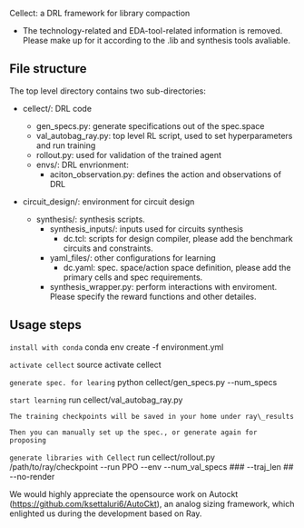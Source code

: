 Cellect: a DRL framework for library compaction

* The technology-related and EDA-tool-related information is removed. Please make up for it according to the .lib and synthesis tools avaliable.

## File structure
The top level directory contains two sub-directories:

* cellect/: DRL code
	* gen_specs.py: generate specifications out of the spec.space
    * val_autobag_ray.py: top level RL script, used to set hyperparameters and run training
    * rollout.py: used for validation of the trained agent
    * envs/: DRL envrionment:
    	* aciton_observation.py: defines the action and observations of DRL

* circuit_design/: environment for circuit design
    * synthesis/: synthesis scripts.
    	* synthesis_inputs/: inputs used for circuits synthesis
    		* dc.tcl: scripts for design compiler, please add the benchmark circuits and constraints.
    	* yaml_files/: other configurations for learning
    		* dc.yaml: spec. space/action space definition, please add the primary cells and spec requirements.
        * synthesis_wrapper.py: perform interactions with enviroment. Please specify the reward functions and other detailes.

## Usage steps

```install with conda```
conda env create -f environment.yml

```activate cellect```
source activate cellect

```generate spec. for learing```
python cellect/gen_specs.py --num_specs

```start learning```
run cellect/val_autobag_ray.py

```The training checkpoints will be saved in your home under ray\_results```

```Then you can manually set up the spec., or generate again for proposing```

```generate libraries with Cellect```
run cellect/rollout.py /path/to/ray/checkpoint --run PPO --env --num_val_specs ### --traj_len ## --no-render

We would highly appreciate the opensource work on Autockt (https://github.com/ksettaluri6/AutoCkt), an analog sizing framework, which enlighted us during the development based on Ray.

